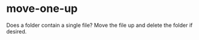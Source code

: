 # move-one-up
 Does a folder contain a single file? Move the file up and delete the folder if desired.
